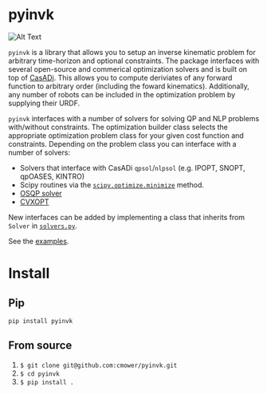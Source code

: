 # pyinvk

![Alt Text](https://raw.githubusercontent.com/cmower/pyinvk/master/fig8.gif)

`pyinvk` is a library that allows you to setup an inverse kinematic problem for arbitrary time-horizon and optional constraints.
The package interfaces with several open-source and commerical optimization solvers and is built on top of [CasADi](https://web.casadi.org/).
This allows you to compute deriviates of any forward function to arbitrary order (including the foward kinematics).
Additionally, any number of robots can be included in the optimization problem by supplying their URDF.

`pyinvk` interfaces with a number of solvers for solving QP and NLP problems with/without constraints.
The optimization builder class selects the appropriate optimization problem class for your given cost function and constraints.
Depending on the problem class you can interface with a number of solvers:
- Solvers that interface with CasADi `qpsol`/`nlpsol` (e.g. IPOPT, SNOPT, qpOASES, KINTRO)
- Scipy routines via the [`scipy.optimize.minimize`](https://docs.scipy.org/doc/scipy/reference/generated/scipy.optimize.minimize.html) method.
- [OSQP solver](https://osqp.org/)
- [CVXOPT](https://cvxopt.org/index.html)

New interfaces can be added by implementing a class that inherits from `Solver` in [`solvers.py`](https://github.com/cmower/pyinvk/blob/master/pyinvk/solver.py).

See the [examples](https://github.com/cmower/pyinvk/tree/master/example).

# Install

## Pip

```
pip install pyinvk
```

## From source

1. `$ git clone git@github.com:cmower/pyinvk.git`
2. `$ cd pyinvk`
3. `$ pip install .`
